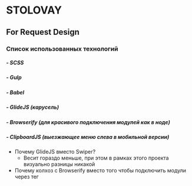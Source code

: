 # STOLOVAY
## For Request Design

### Список использованных технологий
##### - SCSS
##### - Gulp
##### - Babel
##### - GlideJS (карусель)
##### - Browserify (для красивого подключения модулей как в ноде)
##### - ClipboardJS (выезжающее меню слева в мобильной версии)

- Почему GlideJS вместо Swiper? 
    - Весит гораздо меньше, при этом в рамках этого проекта визуально разницы никакой
- Почему колхоз с Browserify вместо того чтобы подключить модули через тег <script>?
    - Во-первых это красиво. Во-вторых захотелось собрать все в один бандл, чтобы уменьшить количество запросов к серверу.
- Почему шрифты подключаются вручную, а не из Google Fonts
    - Потому что их там нет
